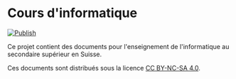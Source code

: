 <!-- Copyright 2024 Caroline Blank <caro@c-space.org> -->
<!-- Copyright 2024 Remy Blank <remy@c-space.org> -->
<!-- SPDX-License-Identifier: CC-BY-NC-SA-4.0 -->

# Cours d'informatique

[![Publish](https://github.com/t-doc-org/informatique/actions/workflows/deploy-github-pages.yml/badge.svg)](https://github.com/t-doc-org/informatique/actions/workflows/deploy-github-pages.yml)

Ce projet contient des documents pour l'enseignement de l'informatique au
secondaire supérieur en Suisse.

Ces documents sont distribués sous la licence [CC BY-NC-SA 4.0](LICENSE.txt).
